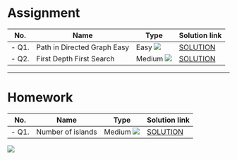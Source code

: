 # Assignment

| No.   | Name                        | Type                                                        | Solution link                                                                  |
|-------|-----------------------------|-------------------------------------------------------------|--------------------------------------------------------------------------------|
| - Q1. | Path in Directed Graph Easy | Easy [![](https://img.shields.io/badge/-EASY-green)]()      | [SOLUTION](src/main/java/com/scaler/dsa/assignment/PathinDirectedGraph.java)   |
| - Q2. | First Depth First Search    | Medium [![](https://img.shields.io/badge/-MEDIUM-yellow)]() | [SOLUTION](src/main/java/com/scaler/dsa/assignment/FirstDepthFirstSearch.java) |

*** 

# Homework

| No.   | Name              | Type                                                        | Solution link                                                          |
|-------|-------------------|-------------------------------------------------------------|------------------------------------------------------------------------|
| - Q1. | Number of islands | Medium [![](https://img.shields.io/badge/-MEDIUM-yellow)]() | [SOLUTION](src/main/java/com/scaler/dsa/homework/Numberofislands.java) | 

[![](https://img.shields.io/badge/github-blue?style=for-the-badge)](https://github.com/pashmash372)

